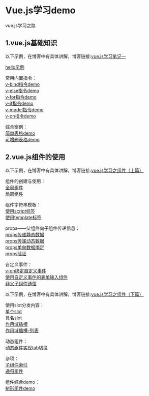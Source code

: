 # Vue.js学习demo
vue.js学习之路 <br>
 ## 1.vue.js基础知识
 以下示例，在博客中有具体讲解，博客链接:[vue.js学习笔记一](http://www.cnblogs.com/jasmine-95/p/6652783.html)  <br>
 
 [hello示例](https://zwl-jasmine95.github.io/Vue_test/hello.html) <br>
 
 常用内置指令： <br>
 [v-bind指令demo](https://zwl-jasmine95.github.io/Vue_test/v-bind.html) <br>
 [v-else指令demo](https://zwl-jasmine95.github.io/Vue_test/v-else.html) <br>
 [v-for指令demo](https://zwl-jasmine95.github.io/Vue_test/v-for.html) <br>
 [v-if指令demo](https://zwl-jasmine95.github.io/Vue_test/v-if.html) <br>
 [v-model指令demo](https://zwl-jasmine95.github.io/Vue_test/v-model.html) <br>
 [v-on指令demo](https://zwl-jasmine95.github.io/Vue_test/v-on.html) <br>
 
 综合案例：<br>
 [简单表格demo](https://zwl-jasmine95.github.io/Vue_test/demo1/table.html) <br>
 [可增删表格demo](https://zwl-jasmine95.github.io/Vue_test/demo1/editTable.html) <br>

 ## 2.vue.js组件的使用
 以下示例，在博客中有具体讲解，博客链接:[vue.js学习之组件（上篇）](http://www.cnblogs.com/jasmine-95/p/7275178.html)  <br>

 组件的创建与使用：<br>
 [全局组件](https://zwl-jasmine95.github.io/Vue_test/component/hello-component.html) <br>
 [局部组件](https://zwl-jasmine95.github.io/Vue_test/component/local-component.html) <br>

 组件字符串模板：<br>
 [使用script标签](https://zwl-jasmine95.github.io/Vue_test/component/script.html) <br>
 [使用template标签](https://zwl-jasmine95.github.io/Vue_test/component/template.html) <br>

 props——父组件向子组件传递信息：<br>
 [props传递静态数据](https://zwl-jasmine95.github.io/Vue_test/component/static-props.html) <br>
 [props传递动态数据](https://zwl-jasmine95.github.io/Vue_test/component/dynamic-props.html) <br>
 [props单向数据绑定](https://zwl-jasmine95.github.io/Vue_test/component/single-props.html) <br>
 [props验证](https://zwl-jasmine95.github.io/Vue_test/component/verification-props.html) <br>

 自定义事件：<br>
 [v-on绑定自定义事件](https://zwl-jasmine95.github.io/Vue_test/component/v-on.html) <br>
 [使用自定义事件的表单输入组件](https://zwl-jasmine95.github.io/Vue_test/component/input.html) <br>
 [非父子组件通信](https://zwl-jasmine95.github.io/Vue_test/component/communication.html) <br>

 以下示例，在博客中有具体讲解，博客链接:[vue.js学习之组件（下篇）](http://www.cnblogs.com/jasmine-95/p/7275178.html)  <br>

 使用slot分发内容：<br>
 [单个slot](https://zwl-jasmine95.github.io/Vue_test/component/single-slot.html) <br>
 [具名slot](https://zwl-jasmine95.github.io/Vue_test/component/name-slot.html) <br>
 [作用域插槽](https://zwl-jasmine95.github.io/Vue_test/component/special-slot.html) <br>
 [作用域插槽-列表](https://zwl-jasmine95.github.io/Vue_test/component/list-slot.html) <br>

 动态组件：<br>
 [动态组件实现tab切换](https://zwl-jasmine95.github.io/Vue_test/component/dynamic-component.html) <br>

 杂项：<br>
 [子组件索引](https://zwl-jasmine95.github.io/Vue_test/component/dynamic-component.html) <br>
 [递归组件](https://zwl-jasmine95.github.io/Vue_test/component/recursion.html) <br>

 组件综合demo：<br>
 [树形组件demo](https://zwl-jasmine95.github.io/Vue_test/component/tree-demo.html) <br>




